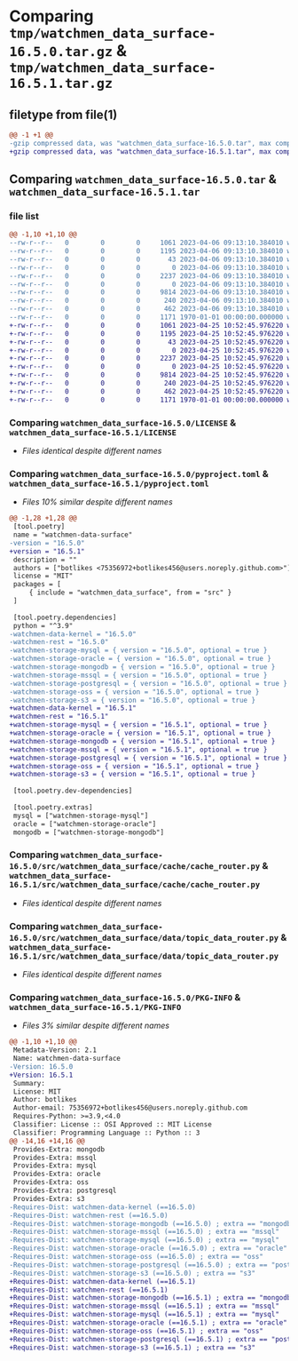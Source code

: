 # Comparing `tmp/watchmen_data_surface-16.5.0.tar.gz` & `tmp/watchmen_data_surface-16.5.1.tar.gz`

## filetype from file(1)

```diff
@@ -1 +1 @@
-gzip compressed data, was "watchmen_data_surface-16.5.0.tar", max compression
+gzip compressed data, was "watchmen_data_surface-16.5.1.tar", max compression
```

## Comparing `watchmen_data_surface-16.5.0.tar` & `watchmen_data_surface-16.5.1.tar`

### file list

```diff
@@ -1,10 +1,10 @@
--rw-r--r--   0        0        0     1061 2023-04-06 09:13:10.384010 watchmen_data_surface-16.5.0/LICENSE
--rw-r--r--   0        0        0     1195 2023-04-06 09:13:10.384010 watchmen_data_surface-16.5.0/pyproject.toml
--rw-r--r--   0        0        0       43 2023-04-06 09:13:10.384010 watchmen_data_surface-16.5.0/src/watchmen_data_surface/__init__.py
--rw-r--r--   0        0        0        0 2023-04-06 09:13:10.384010 watchmen_data_surface-16.5.0/src/watchmen_data_surface/cache/__init__.py
--rw-r--r--   0        0        0     2237 2023-04-06 09:13:10.384010 watchmen_data_surface-16.5.0/src/watchmen_data_surface/cache/cache_router.py
--rw-r--r--   0        0        0        0 2023-04-06 09:13:10.384010 watchmen_data_surface-16.5.0/src/watchmen_data_surface/data/__init__.py
--rw-r--r--   0        0        0     9814 2023-04-06 09:13:10.384010 watchmen_data_surface-16.5.0/src/watchmen_data_surface/data/topic_data_router.py
--rw-r--r--   0        0        0      240 2023-04-06 09:13:10.384010 watchmen_data_surface-16.5.0/src/watchmen_data_surface/main.py
--rw-r--r--   0        0        0      462 2023-04-06 09:13:10.384010 watchmen_data_surface-16.5.0/src/watchmen_data_surface/settings.py
--rw-r--r--   0        0        0     1171 1970-01-01 00:00:00.000000 watchmen_data_surface-16.5.0/PKG-INFO
+-rw-r--r--   0        0        0     1061 2023-04-25 10:52:45.976220 watchmen_data_surface-16.5.1/LICENSE
+-rw-r--r--   0        0        0     1195 2023-04-25 10:52:45.976220 watchmen_data_surface-16.5.1/pyproject.toml
+-rw-r--r--   0        0        0       43 2023-04-25 10:52:45.976220 watchmen_data_surface-16.5.1/src/watchmen_data_surface/__init__.py
+-rw-r--r--   0        0        0        0 2023-04-25 10:52:45.976220 watchmen_data_surface-16.5.1/src/watchmen_data_surface/cache/__init__.py
+-rw-r--r--   0        0        0     2237 2023-04-25 10:52:45.976220 watchmen_data_surface-16.5.1/src/watchmen_data_surface/cache/cache_router.py
+-rw-r--r--   0        0        0        0 2023-04-25 10:52:45.976220 watchmen_data_surface-16.5.1/src/watchmen_data_surface/data/__init__.py
+-rw-r--r--   0        0        0     9814 2023-04-25 10:52:45.976220 watchmen_data_surface-16.5.1/src/watchmen_data_surface/data/topic_data_router.py
+-rw-r--r--   0        0        0      240 2023-04-25 10:52:45.976220 watchmen_data_surface-16.5.1/src/watchmen_data_surface/main.py
+-rw-r--r--   0        0        0      462 2023-04-25 10:52:45.976220 watchmen_data_surface-16.5.1/src/watchmen_data_surface/settings.py
+-rw-r--r--   0        0        0     1171 1970-01-01 00:00:00.000000 watchmen_data_surface-16.5.1/PKG-INFO
```

### Comparing `watchmen_data_surface-16.5.0/LICENSE` & `watchmen_data_surface-16.5.1/LICENSE`

 * *Files identical despite different names*

### Comparing `watchmen_data_surface-16.5.0/pyproject.toml` & `watchmen_data_surface-16.5.1/pyproject.toml`

 * *Files 10% similar despite different names*

```diff
@@ -1,28 +1,28 @@
 [tool.poetry]
 name = "watchmen-data-surface"
-version = "16.5.0"
+version = "16.5.1"
 description = ""
 authors = ["botlikes <75356972+botlikes456@users.noreply.github.com>"]
 license = "MIT"
 packages = [
     { include = "watchmen_data_surface", from = "src" }
 ]
 
 [tool.poetry.dependencies]
 python = "^3.9"
-watchmen-data-kernel = "16.5.0"
-watchmen-rest = "16.5.0"
-watchmen-storage-mysql = { version = "16.5.0", optional = true }
-watchmen-storage-oracle = { version = "16.5.0", optional = true }
-watchmen-storage-mongodb = { version = "16.5.0", optional = true }
-watchmen-storage-mssql = { version = "16.5.0", optional = true }
-watchmen-storage-postgresql = { version = "16.5.0", optional = true }
-watchmen-storage-oss = { version = "16.5.0", optional = true }
-watchmen-storage-s3 = { version = "16.5.0", optional = true }
+watchmen-data-kernel = "16.5.1"
+watchmen-rest = "16.5.1"
+watchmen-storage-mysql = { version = "16.5.1", optional = true }
+watchmen-storage-oracle = { version = "16.5.1", optional = true }
+watchmen-storage-mongodb = { version = "16.5.1", optional = true }
+watchmen-storage-mssql = { version = "16.5.1", optional = true }
+watchmen-storage-postgresql = { version = "16.5.1", optional = true }
+watchmen-storage-oss = { version = "16.5.1", optional = true }
+watchmen-storage-s3 = { version = "16.5.1", optional = true }
 
 [tool.poetry.dev-dependencies]
 
 [tool.poetry.extras]
 mysql = ["watchmen-storage-mysql"]
 oracle = ["watchmen-storage-oracle"]
 mongodb = ["watchmen-storage-mongodb"]
```

### Comparing `watchmen_data_surface-16.5.0/src/watchmen_data_surface/cache/cache_router.py` & `watchmen_data_surface-16.5.1/src/watchmen_data_surface/cache/cache_router.py`

 * *Files identical despite different names*

### Comparing `watchmen_data_surface-16.5.0/src/watchmen_data_surface/data/topic_data_router.py` & `watchmen_data_surface-16.5.1/src/watchmen_data_surface/data/topic_data_router.py`

 * *Files identical despite different names*

### Comparing `watchmen_data_surface-16.5.0/PKG-INFO` & `watchmen_data_surface-16.5.1/PKG-INFO`

 * *Files 3% similar despite different names*

```diff
@@ -1,10 +1,10 @@
 Metadata-Version: 2.1
 Name: watchmen-data-surface
-Version: 16.5.0
+Version: 16.5.1
 Summary: 
 License: MIT
 Author: botlikes
 Author-email: 75356972+botlikes456@users.noreply.github.com
 Requires-Python: >=3.9,<4.0
 Classifier: License :: OSI Approved :: MIT License
 Classifier: Programming Language :: Python :: 3
@@ -14,16 +14,16 @@
 Provides-Extra: mongodb
 Provides-Extra: mssql
 Provides-Extra: mysql
 Provides-Extra: oracle
 Provides-Extra: oss
 Provides-Extra: postgresql
 Provides-Extra: s3
-Requires-Dist: watchmen-data-kernel (==16.5.0)
-Requires-Dist: watchmen-rest (==16.5.0)
-Requires-Dist: watchmen-storage-mongodb (==16.5.0) ; extra == "mongodb"
-Requires-Dist: watchmen-storage-mssql (==16.5.0) ; extra == "mssql"
-Requires-Dist: watchmen-storage-mysql (==16.5.0) ; extra == "mysql"
-Requires-Dist: watchmen-storage-oracle (==16.5.0) ; extra == "oracle"
-Requires-Dist: watchmen-storage-oss (==16.5.0) ; extra == "oss"
-Requires-Dist: watchmen-storage-postgresql (==16.5.0) ; extra == "postgresql"
-Requires-Dist: watchmen-storage-s3 (==16.5.0) ; extra == "s3"
+Requires-Dist: watchmen-data-kernel (==16.5.1)
+Requires-Dist: watchmen-rest (==16.5.1)
+Requires-Dist: watchmen-storage-mongodb (==16.5.1) ; extra == "mongodb"
+Requires-Dist: watchmen-storage-mssql (==16.5.1) ; extra == "mssql"
+Requires-Dist: watchmen-storage-mysql (==16.5.1) ; extra == "mysql"
+Requires-Dist: watchmen-storage-oracle (==16.5.1) ; extra == "oracle"
+Requires-Dist: watchmen-storage-oss (==16.5.1) ; extra == "oss"
+Requires-Dist: watchmen-storage-postgresql (==16.5.1) ; extra == "postgresql"
+Requires-Dist: watchmen-storage-s3 (==16.5.1) ; extra == "s3"
```

